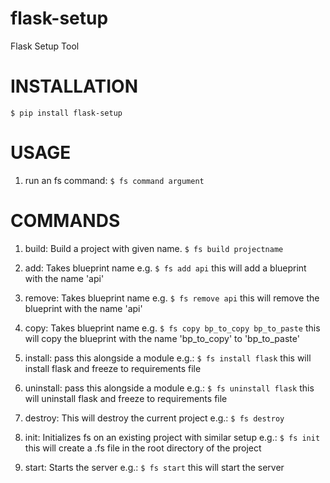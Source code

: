 # flask-setup #
Flask Setup Tool

# INSTALLATION #
`$ pip install flask-setup`

# USAGE #

1. run an fs command:
   `$ fs command argument`

# COMMANDS #

1. build: Build a project with given name.
    `$ fs build projectname`

2. add: Takes blueprint name e.g.
    `$ fs add api` this will add a blueprint with the name 'api'

3. remove: Takes blueprint name e.g.
    `$ fs remove api` this will remove the blueprint with the name 'api'

4. copy: Takes blueprint name e.g.
    `$ fs copy bp_to_copy bp_to_paste` this will copy the blueprint with the name 'bp_to_copy' to 'bp_to_paste'

5.  install: pass this alongside a module e.g.:
    `$ fs install flask` this will install flask and freeze to requirements file

6.  uninstall: pass this alongside a module e.g.:
    `$ fs uninstall flask` this will uninstall flask and freeze to requirements file

7.  destroy: This will destroy the current project e.g.:
    `$ fs destroy`

8.  init: Initializes fs on an existing project with similar setup e.g.:
    `$ fs init` this will create a .fs file in the root directory of the project

9. start: Starts the server e.g.:
    `$ fs start` this will start the server
